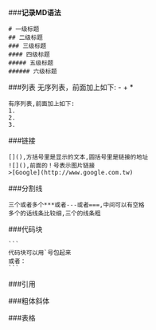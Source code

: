 ###**记录MD语法**

```
# 一级标题
## 二级标题
### 三级标题
#### 四级标题
##### 五级标题
###### 六级标题
```
###列表
	无序列表，前面加上如下:
	-
	+
	*

	有序列表,前面加上如下:
	1.
	2.
	3.


###链接
```
[](),方括号里是显示的文本,圆括号里是链接的地址
![](),前面的！号表示图片链接
>[Google](http://www.google.com.tw)
```

###分割线

	三个或者多个***或者---或者===,中间可以有空格
	多个的话线条比较细,三个的线条粗

###代码块

	```
	代码块可以用`号包起来
	或者：
	```
###引用

###粗体斜体

###表格